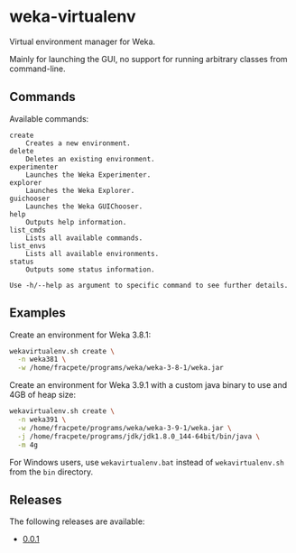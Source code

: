 # weka-virtualenv

Virtual environment manager for Weka.

Mainly for launching the GUI, no support for running arbitrary classes
from command-line.


## Commands

Available commands:

```
create
	Creates a new environment.
delete
	Deletes an existing environment.
experimenter
	Launches the Weka Experimenter.
explorer
	Launches the Weka Explorer.
guichooser
	Launches the Weka GUIChooser.
help
	Outputs help information.
list_cmds
	Lists all available commands.
list_envs
	Lists all available environments.
status
	Outputs some status information.

Use -h/--help as argument to specific command to see further details.
```

## Examples

Create an environment for Weka 3.8.1:
```bash
wekavirtualenv.sh create \
  -n weka381 \
  -w /home/fracpete/programs/weka/weka-3-8-1/weka.jar
```

Create an environment for Weka 3.9.1 with a custom java binary to use
and 4GB of heap size:
```bash
wekavirtualenv.sh create \
  -n weka391 \
  -w /home/fracpete/programs/weka/weka-3-9-1/weka.jar \
  -j /home/fracpete/programs/jdk/jdk1.8.0_144-64bit/bin/java \
  -m 4g
```

For Windows users, use `wekavirtualenv.bat` instead of `wekavirtualenv.sh`
from the `bin` directory.


## Releases

The following releases are available:

* [0.0.1](https://github.com/fracpete/weka-virtualenv/releases/download/weka-virtualenv-0.0.1/weka-virtualenv-0.0.1-bin.zip)
